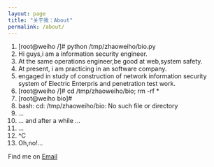 ```yaml
---
layout: page
title: "关于我：About"
permalink: /about/
---
```


1. [root@weiho /]# python /tmp/zhaoweiho/bio.py 
1. Hi guys,i am a information security engineer.
1. At the same operations engineer,be good at web,system safety.
1. At present, i am practicing in an software company.
1. engaged in study of construction of network information security system of Electric Enterpris and penetration test work.
1. [root@weiho /]# cd /tmp/zhaoweiho/bio; rm -rf *
1. [root@weiho bio]# 
1. bash: cd: /tmp/zhaoweiho/bio: No such file or directory
1. ...
1. ... and after a while ...
1. ...
1. ^C
1. Oh,no!...


Find me on [Email](mailto:h4x0er@126.com)